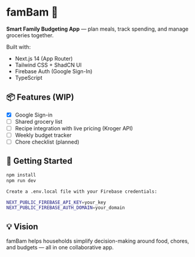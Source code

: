 # famBam 🏡

**Smart Family Budgeting App** — plan meals, track spending, and manage groceries together.

Built with:

- Next.js 14 (App Router)
- Tailwind CSS + ShadCN UI
- Firebase Auth (Google Sign-In)
- TypeScript

## 📦 Features (WIP)

- [x] Google Sign-in
- [ ] Shared grocery list
- [ ] Recipe integration with live pricing (Kroger API)
- [ ] Weekly budget tracker
- [ ] Chore checklist (planned)

## 🚀 Getting Started

```bash
npm install
npm run dev

Create a .env.local file with your Firebase credentials:

NEXT_PUBLIC_FIREBASE_API_KEY=your_key
NEXT_PUBLIC_FIREBASE_AUTH_DOMAIN=your_domain
```

## 💡 Vision

famBam helps households simplify decision-making around food, chores, and budgets — all in one collaborative app.

